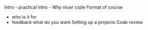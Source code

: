 
Intro - practical
Intro - Why nicer code
Format of course
- who is it for
- feedback what do you want
Setting up a projects
Code review
